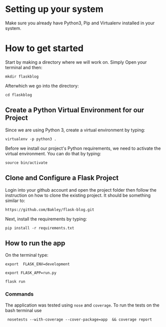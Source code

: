 # Setting up your system

Make sure you already have Python3, Pip and Virtualenv installed in your system.

# How to get started

Start by making a directory where we will work on. Simply Open your terminal and then:

```
mkdir flaskblog
```

Afterwhich we go into the directory:

```
cd flaskblog
```

## Create a Python Virtual Environment for our Project

Since we are using Python 3, create a virtual environment by typing:

```
virtualenv -p python3 .
```

Before we install our project's Python requirements, we need to activate the virtual environment. You can do that by typing:

```
source bin/activate
```

## Clone and Configure a Flask Project

Login into your github account and open the project folder then follow the instruction on how to clone the existing project. It should be something similar to:

```
https://github.com/Bakley/flask-blog.git
```

Next, install the requirements by typing:

```
pip install -r requirements.txt
```

## How to run the app

On the terminal type:

```
export 	FLASK_ENV=development
```

```
export FLASK_APP=run.py
```

```
flask run
```

     
### Commands
  The application was tested using `nose` and `coverage`. To run the tests on the bash terminal use
     
     nosetests --with-coverage --cover-package=app  && coverage report
